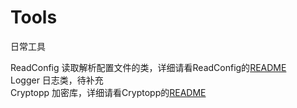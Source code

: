 # Tools
日常工具

ReadConfig 读取解析配置文件的类，详细请看ReadConfig的[README](1)  
Logger 日志类，待补充  
Cryptopp 加密库，详细请看Cryptopp的[README](3)  

[1]: https://github.com/NicoleRobin/Tools/tree/master/ReadConfig

[3]: https://github.com/NicoleRobin/Tools/tree/master/Cryptopp